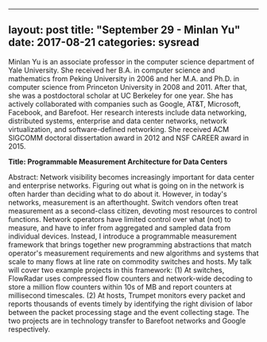 
---
layout: post
title: "September 29 - Minlan Yu"
date: 2017-08-21
categories: sysread
---

Minlan Yu is an associate professor in the computer science department of Yale University. She received her B.A. in computer science and mathematics from Peking University in 2006 and her M.A. and Ph.D. in computer science from Princeton University in 2008 and 2011. After that, she was a postdoctoral scholar at UC Berkeley for one year. She has actively collaborated with companies such as Google, AT&amp;T, Microsoft, Facebook, and Barefoot. Her research interests include data networking, distributed systems, enterprise and data center networks, network virtualization, and software-defined networking. She received ACM SIGCOMM doctoral dissertation award in 2012 and NSF CAREER award in 2015.

<strong>Title: Programmable Measurement Architecture for Data Centers</strong>

<span class="m_2274597934124254650gmail-il">Abstract</span>: Network visibility becomes increasingly important for data center and enterprise networks. Figuring out what is going on in the network is often harder than deciding what to do about it. However, in today's networks, measurement is an afterthought. Switch vendors often treat measurement as a second-class citizen, devoting most resources to control functions. Network operators have limited control over what (not) to measure, and have to infer from aggregated and sampled data from individual devices. Instead, I introduce a programmable measurement framework that brings together new programming abstractions that match operator's measurement requirements and new algorithms and systems that scale to many flows at line rate on commodity switches and hosts.
My talk will cover two example projects in this framework: (1) At switches, FlowRadar uses compressed flow counters and network-wide decoding to store a million flow counters within 10s of MB and report counters at millisecond timescales. (2) At hosts, Trumpet monitors every packet and reports thousands of events timely by identifying the right division of labor between the packet processing stage and the event collecting stage. The two projects are in technology transfer to Barefoot networks and Google respectively.
